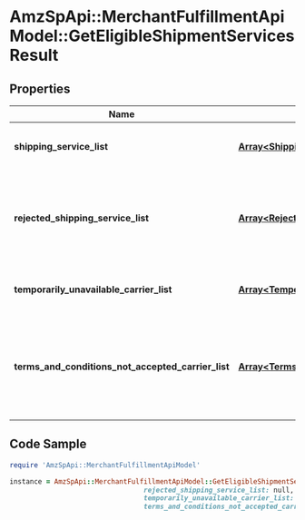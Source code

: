# AmzSpApi::MerchantFulfillmentApiModel::GetEligibleShipmentServicesResult

## Properties

Name | Type | Description | Notes
------------ | ------------- | ------------- | -------------
**shipping_service_list** | [**Array&lt;ShippingService&gt;**](ShippingService.md) | A list of shipping services offers. | 
**rejected_shipping_service_list** | [**Array&lt;RejectedShippingService&gt;**](RejectedShippingService.md) | List of services that were for some reason unavailable for this request | [optional] 
**temporarily_unavailable_carrier_list** | [**Array&lt;TemporarilyUnavailableCarrier&gt;**](TemporarilyUnavailableCarrier.md) | A list of temporarily unavailable carriers. | [optional] 
**terms_and_conditions_not_accepted_carrier_list** | [**Array&lt;TermsAndConditionsNotAcceptedCarrier&gt;**](TermsAndConditionsNotAcceptedCarrier.md) | List of carriers whose terms and conditions were not accepted by the seller. | [optional] 

## Code Sample

```ruby
require 'AmzSpApi::MerchantFulfillmentApiModel'

instance = AmzSpApi::MerchantFulfillmentApiModel::GetEligibleShipmentServicesResult.new(shipping_service_list: null,
                                 rejected_shipping_service_list: null,
                                 temporarily_unavailable_carrier_list: null,
                                 terms_and_conditions_not_accepted_carrier_list: null)
```


